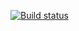 [![Build status](https://ci.appveyor.com/api/projects/status/w3akx1o5ko2vkwxx?svg=true)](https://ci.appveyor.com/project/AnastasiiaKorch/object-reflection-proxy2)
